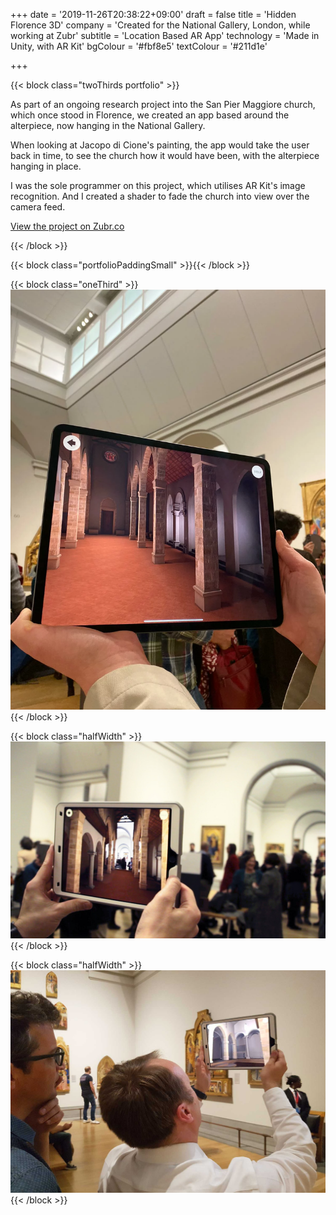 +++
date = '2019-11-26T20:38:22+09:00'
draft = false
title = 'Hidden Florence 3D'
company = 'Created for the National Gallery, London, while working at Zubr'
subtitle = 'Location Based AR App'
technology = 'Made in Unity, with AR Kit'
bgColour = '#fbf8e5'
textColour = '#211d1e'

+++

{{< block class="twoThirds portfolio" >}}

As part of an ongoing research project into the San Pier Maggiore church, which once stood in Florence, we created an app based around the alterpiece, now hanging in the National Gallery. 

When looking at Jacopo di Cione's painting, the app would take the user back in time, to see the church how it would have been, with the alterpiece hanging in place.

I was the sole programmer on this project, which utilises AR Kit's image recognition. And I created a shader to fade the church into view over the camera feed.

[View the project on Zubr.co](https://zubr.co/case-study/hidden-florence-3d/)

{{< /block >}}

{{< block class="portfolioPaddingSmall" >}}{{< /block >}}


{{< block class="oneThird" >}}
![alt](Hidden-Florence-0.webp "portfolioImg")
{{< /block >}}

{{< block class="halfWidth" >}}
![alt](Hidden-Florence-screenshot-2048x1280.jpg "portfolioImg")
{{< /block >}}

{{< block class="halfWidth" >}}
![alt](Hidden-Florence5.jpg "portfolioImg")
{{< /block >}}
